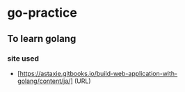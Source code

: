 # go-practice

## To learn golang
### site used
- [https://astaxie.gitbooks.io/build-web-application-with-golang/content/ja/] (URL)